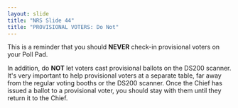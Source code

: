 ```yaml
---
layout: slide
title: "NRS Slide 44"
title: "PROVISIONAL VOTERS: Do Not"
---
```


This is a reminder that you should **NEVER** check-in provisional voters on your Poll Pad.

In addition, do **NOT** let voters cast provisional ballots on the DS200 scanner. It's very important to help provisional voters at a separate table, far away from the regular voting booths or the DS200 scanner. Once the Chief has issued a ballot to a provisional voter, you should stay with them until they return it to the Chief.
